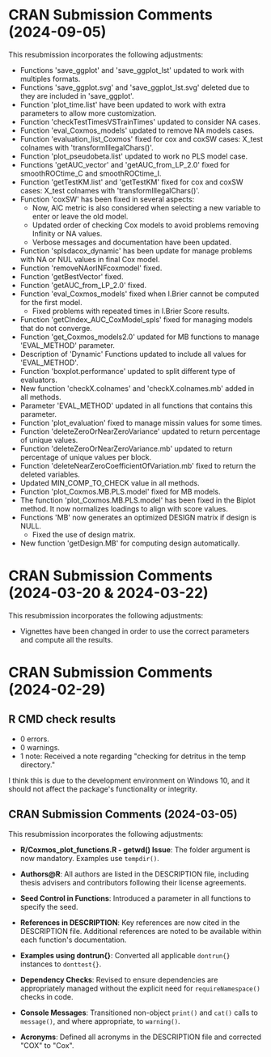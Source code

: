 # CRAN Submission Comments (2024-09-05)
This resubmission incorporates the following adjustments:

- Functions 'save_ggplot' and 'save_ggplot_lst' updated to work with multiples formats.
- Functions 'save_ggplot.svg' and 'save_ggplot_lst.svg' deleted due to they are included in 'save_ggplot'.
- Function 'plot_time.list' have been updated to work with extra parameters to allow more customization.
- Function 'checkTestTimesVSTrainTimes' updated to consider NA cases.
- Function 'eval_Coxmos_models' updated to remove NA models cases.
- Function 'evaluation_list_Coxmos' fixed for cox and coxSW cases: X_test colnames with 'transformIllegalChars()'.
- Function 'plot_pseudobeta.list' updated to work no PLS model case.
- Functions 'getAUC_vector' and 'getAUC_from_LP_2.0' fixed for smoothROCtime_C and smoothROCtime_I.
- Function 'getTestKM.list' and 'getTestKM' fixed for cox and coxSW cases: X_test colnames with 'transformIllegalChars()'.
- Function 'coxSW' has been fixed in several aspects:
  - Now, AIC metric is also considered when selecting a new variable to enter or leave the old model.
  - Updated order of checking Cox models to avoid problems removing Infinity or NA values.
  - Verbose messages and documentation have been updated.
- Function 'splsdacox_dynamic' has been update for manage problems with NA or NUL values in final Cox model.
- Function 'removeNAorINFcoxmodel' fixed.
- Function 'getBestVector' fixed.
- Function 'getAUC_from_LP_2.0' fixed.
- Function 'eval_Coxmos_models' fixed when I.Brier cannot be computed for the first model.
  - Fixed problems with repeated times in I.Brier Score results.
- Function 'getCIndex_AUC_CoxModel_spls' fixed for managing models that do not converge.
- Function 'get_Coxmos_models2.0' updated for MB functions to manage 'EVAL_METHOD' parameter.
- Description of 'Dynamic' Functions updated to include all values for 'EVAL_METHOD'.
- Function 'boxplot.performance' updated to split different type of evaluators.
- New function 'checkX.colnames' and 'checkX.colnames.mb' added in all methods.
- Parameter 'EVAL_METHOD' updated in all functions that contains this parameter.
- Function 'plot_evaluation' fixed to manage missin values for some times.
- Function 'deleteZeroOrNearZeroVariance' updated to return percentage of unique values.
- Function 'deleteZeroOrNearZeroVariance.mb' updated to return percentage of unique values per block.
- Function 'deleteNearZeroCoefficientOfVariation.mb' fixed to return the deleted variables.
- Updated MIN_COMP_TO_CHECK value in all methods.
- Function 'plot_Coxmos.MB.PLS.model' fixed for MB models.
- The function 'plot_Coxmos.MB.PLS.model' has been fixed in the Biplot method. It now normalizes loadings to align with score values.
- Functions 'MB' now generates an optimized DESIGN matrix if design is NULL.
  - Fixed the use of design matrix.
- New function 'getDesign.MB' for computing design automatically.

# CRAN Submission Comments (2024-03-20 & 2024-03-22)
This resubmission incorporates the following adjustments:

- Vignettes have been changed in order to use the correct parameters and compute all the results.

# CRAN Submission Comments (2024-02-29)

## R CMD check results
- 0 errors.
- 0 warnings.
- 1 note: Received a note regarding "checking for detritus in the temp directory." 

I think this is due to the development environment on Windows 10, and it should not affect the package's functionality or integrity.

## CRAN Submission Comments  (2024-03-05)
This resubmission incorporates the following adjustments:

- **R/Coxmos_plot_functions.R - getwd() Issue**: The folder argument is now mandatory. Examples use `tempdir()`.

- **Authors@R**: All authors are listed in the DESCRIPTION file, including thesis advisers and contributors following their license agreements.

- **Seed Control in Functions**: Introduced a parameter in all functions to specify the seed.

- **References in DESCRIPTION**: Key references are now cited in the DESCRIPTION file. Additional references are noted to be available within each function's documentation.

- **Examples using dontrun{}**: Converted all applicable `dontrun{}` instances to `donttest{}`.

- **Dependency Checks**: Revised to ensure dependencies are appropriately managed without the explicit need for `requireNamespace()` checks in code.

- **Console Messages**: Transitioned non-object `print()` and `cat()` calls to `message()`, and where appropriate, to `warning()`.

- **Acronyms**: Defined all acronyms in the DESCRIPTION file and corrected "COX" to "Cox".
